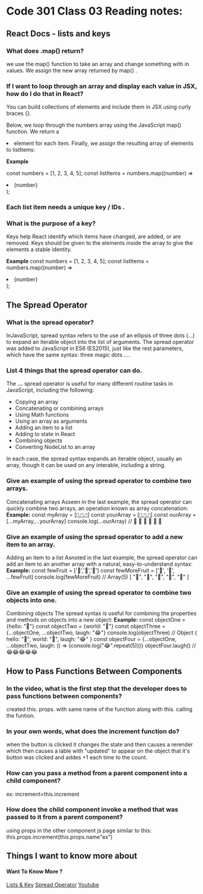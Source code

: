 # Code 301 Class 03 Reading notes:


## React Docs - lists and keys


### What does .map() return?
we use the map() function to take an array and change something with in values. We assign the new array returned by map() .

### If I want to loop through an array and display each value in JSX, how do I do that in React?
You can build collections of elements and include them in JSX using curly braces {}.

Below, we loop through the numbers array using the JavaScript map() function. We return a <li> element for each item. Finally, we assign the resulting array of elements to listItems:

 **Example**

const numbers = [1, 2, 3, 4, 5];
const listItems = numbers.map((number) =>
  <li>{number}</li>
);

### Each list item needs a unique key / IDs .

### What is the purpose of a key?

Keys help React identify which items have changed, are added, or are removed. Keys should be given to the elements inside the array to give the elements a stable identity.

 **Example**
const numbers = [1, 2, 3, 4, 5];
const listItems = numbers.map((number) =>
  <li key={number.toString()}>
    {number}
  </li>
);

## The Spread Operator


### What is the spread operator?

InJavaScript, spread syntax refers to the use of an ellipsis of three dots (…) to expand an iterable object into the list of arguments.
The spread operator was added to JavaScript in ES6 (ES2015), just like the rest parameters, which have the same syntax: three magic dots ….

### List 4 things that the spread operator can do.
The **…** spread operator is useful for many different routine tasks in JavaScript, including the following:
- Copying an array
- Concatenating or combining arrays
- Using Math functions
- Using an array as arguments
- Adding an item to a list
- Adding to state in React
- Combining objects
- Converting NodeList to an array


In each case, the spread syntax expands an iterable object, usually an array, though it can be used on any interable, including a string.

### Give an example of using the spread operator to combine two arrays.
Concatenating arrays
Asseen in the last example, the spread operator can quickly combine two arrays, an operation known as array concatenation:
**Example:**
const myArray = [`🤪`,`🐻`,`🎌`]
const yourArray = [`🙂`,`🤗`,`🤩`]
const ourArray = [...myArray,...yourArray]
console.log(...ourArray) // 🤪 🐻 🎌 🙂 🤗 🤩

### Give an example of using the spread operator to add a new item to an array.
Adding an item to a list
Asnoted in the last example, the spread operator can add an item to an another array with a natural, easy-to-understand syntax:
**Example:**
const fewFruit = ['🍏','🍊','🍌']
const fewMoreFruit = ['🍉', '🍍', ...fewFruit]
console.log(fewMoreFruit) //  Array(5) [ "🍉", "🍍", "🍏", "🍊", "🍌" ]
### Give an example of using the spread operator to combine two objects into one.
Combining objects
The spread syntax is useful for combining the properties and methods on objects into a new object:
**Example:**
const objectOne = {hello: "🤪"}
const objectTwo = {world: "🐻"}
const objectThree = {...objectOne, ...objectTwo, laugh: "😂"}
console.log(objectThree) // Object { hello: "🤪", world: "🐻", laugh: "😂" }
const objectFour = {...objectOne, ...objectTwo, laugh: () => {console.log("😂".repeat(5))}}
objectFour.laugh() // 😂😂😂😂😂



## How to Pass Functions Between Components

### In the video, what is the first step that the developer does to pass functions between components?
created this. props. with same name of the function along with this. calling the funtion. 

### In your own words, what does the increment function do?
when the button is clicked it changes the state and then causes a rerender which then causes a lable with "updated" to appear on the object that it's button was clicked and addes +1 each time to the count.
### How can you pass a method from a parent component into a child component?
ex:
increment=this.increment
### How does the child component invoke a method that was passed to it from a parent component?
using props in the other component js page similar to this:
this.props.increment(this.props.name"ex")

## Things I want to know more about


#### Want To Know More ? 

[Lists & Key](https://reactjs.org/docs/lists-and-keys.html)
[Spread Operator](https://medium.com/coding-at-dawn/how-to-use-the-spread-operator-in-javascript-b9e4a8b06fab)
[Youtube](https://www.youtube.com/watch?v=c05OL7XbwXU)